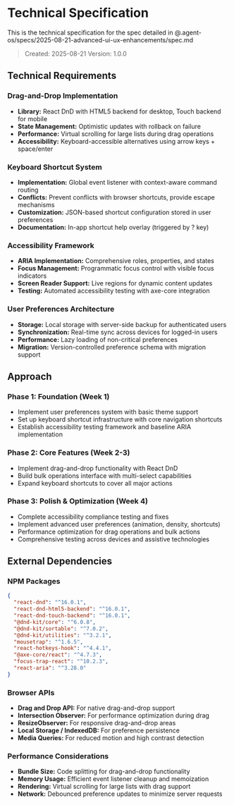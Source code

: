 # Technical Specification

This is the technical specification for the spec detailed in @.agent-os/specs/2025-08-21-advanced-ui-ux-enhancements/spec.md

> Created: 2025-08-21
> Version: 1.0.0

## Technical Requirements

### Drag-and-Drop Implementation
- **Library:** React DnD with HTML5 backend for desktop, Touch backend for mobile
- **State Management:** Optimistic updates with rollback on failure
- **Performance:** Virtual scrolling for large lists during drag operations
- **Accessibility:** Keyboard-accessible alternatives using arrow keys + space/enter

### Keyboard Shortcut System
- **Implementation:** Global event listener with context-aware command routing
- **Conflicts:** Prevent conflicts with browser shortcuts, provide escape mechanisms
- **Customization:** JSON-based shortcut configuration stored in user preferences
- **Documentation:** In-app shortcut help overlay (triggered by ? key)

### Accessibility Framework
- **ARIA Implementation:** Comprehensive roles, properties, and states
- **Focus Management:** Programmatic focus control with visible focus indicators
- **Screen Reader Support:** Live regions for dynamic content updates
- **Testing:** Automated accessibility testing with axe-core integration

### User Preferences Architecture
- **Storage:** Local storage with server-side backup for authenticated users
- **Synchronization:** Real-time sync across devices for logged-in users
- **Performance:** Lazy loading of non-critical preferences
- **Migration:** Version-controlled preference schema with migration support

## Approach

### Phase 1: Foundation (Week 1)
- Implement user preferences system with basic theme support
- Set up keyboard shortcut infrastructure with core navigation shortcuts
- Establish accessibility testing framework and baseline ARIA implementation

### Phase 2: Core Features (Week 2-3)
- Implement drag-and-drop functionality with React DnD
- Build bulk operations interface with multi-select capabilities
- Expand keyboard shortcuts to cover all major actions

### Phase 3: Polish & Optimization (Week 4)
- Complete accessibility compliance testing and fixes
- Implement advanced user preferences (animation, density, shortcuts)
- Performance optimization for drag operations and bulk actions
- Comprehensive testing across devices and assistive technologies

## External Dependencies

### NPM Packages
```json
{
  "react-dnd": "^16.0.1",
  "react-dnd-html5-backend": "^16.0.1",
  "react-dnd-touch-backend": "^16.0.1",
  "@dnd-kit/core": "^6.0.8",
  "@dnd-kit/sortable": "^7.0.2",
  "@dnd-kit/utilities": "^3.2.1",
  "mousetrap": "^1.6.5",
  "react-hotkeys-hook": "^4.4.1",
  "@axe-core/react": "^4.7.3",
  "focus-trap-react": "^10.2.3",
  "react-aria": "^3.28.0"
}
```

### Browser APIs
- **Drag and Drop API:** For native drag-and-drop support
- **Intersection Observer:** For performance optimization during drag
- **ResizeObserver:** For responsive drag-and-drop areas
- **Local Storage / IndexedDB:** For preference persistence
- **Media Queries:** For reduced motion and high contrast detection

### Performance Considerations
- **Bundle Size:** Code splitting for drag-and-drop functionality
- **Memory Usage:** Efficient event listener cleanup and memoization
- **Rendering:** Virtual scrolling for large lists with drag support
- **Network:** Debounced preference updates to minimize server requests